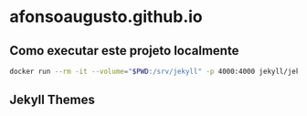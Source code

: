 # afonsoaugusto.github.io

## Como executar este projeto localmente

```bash
docker run --rm -it --volume="$PWD:/srv/jekyll" -p 4000:4000 jekyll/jekyll /bin/bash -c "chmod a+wx . && jekyll build -V && jekyll s --force_polling --incremental --watch"
```

## Jekyll Themes
